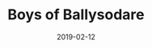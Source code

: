 ---
title: Boys of Ballysodare
titleID: boys-of-ballysodare-obrien.md
key: DMix
rhythm: reel
date: 2019-02-12
location: Other
tags: obrien
regtuneoftheweek:
slowtuneoftheweek:
mp3_file:
mp3_source:
mp3_licence:
mp3_url:
alt_mp3_url:
source: Wellington
abc_source: Wellington Tunebook Collection
abc_url: /tunebooks/other/obrien.pdf
abc: |
    X:19
    T:Boys of Ballysodare
    C:Trad, arr. Paddy O'Brien
    T:Set: Boys of Balliysodare/Pat Tuohy's/Birmingham
    R:reel
    I:speed 350
    M:C|
    K:DMix
    c2|dG~G2 dGeG|dGGA BAAB|dG~G2 dedB|AcBA GE~D2|
    dG~G2 dGeG|dG~G2 BA~A2|Bd~d2 eBdB|AcBA GED||
    f|gfga bgaf|gfga bgef|~g2dg bgaf|gfed Bdef|
    gfga bgaf|gfga bgeg|bgaf gedB|AcBA GE D2||
    Bd~d2 Bdgd |Bdgd BAAc|Bd~d2 eBdB|AcBA GE~D2|
    Bd~d2 Bdgd|Bdgd BABd|eB~B2 eBdB|AcBA GED2||
    

---